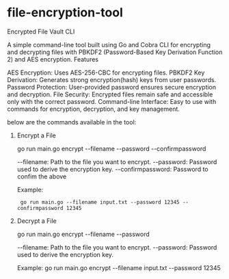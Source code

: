 # file-encryption-tool

Encrypted File Vault CLI

A simple command-line tool built using Go and Cobra CLI for encrypting and decrypting files with PBKDF2 (Password-Based Key Derivation Function 2) and AES encryption.
Features

AES Encryption: Uses AES-256-CBC for encrypting files.
PBKDF2 Key Derivation: Generates strong encryption(hash) keys from user passwords.
Password Protection: User-provided password ensures secure encryption and decryption.
File Security: Encrypted files remain safe and accessible only with the correct password.
Command-line Interface: Easy to use with commands for encryption, decryption, and key management.


below are the commands available in the tool:

1. Encrypt a File

    go run main.go encrypt --filename <filepath> --password <password> --confirmpassword <conformpassword>

    --filename: Path to the file you want to encrypt.
    --password: Password used to derive the encryption key.
    --confirmpassword: Password to confim the above

    Example:

        go run main.go --filename input.txt --password 12345 --confirmpassword 12345

2. Decrypt a File

    go run main.go encrypt --filename <filepath> --password <password> 

    --filename: Path to the file you want to encrypt.
    --password: Password used to derive the encryption key.

    Example:
        go run main.go encrypt --filename input.txt --password 12345